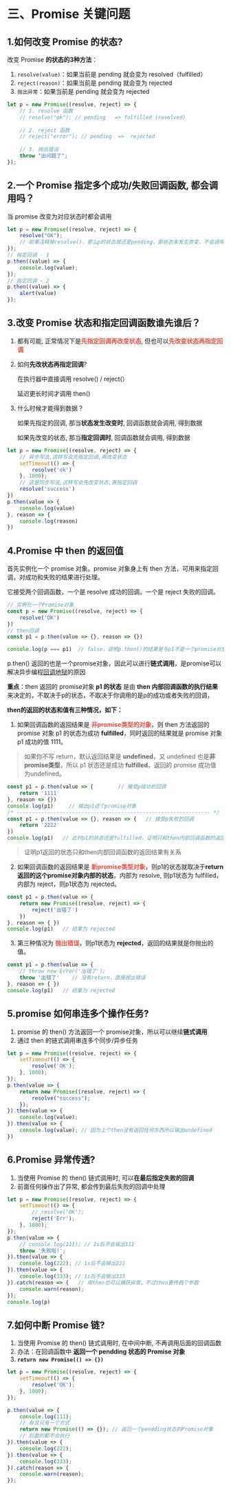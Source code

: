 # 三、Promise 关键问题

## 1.如何改变 Promise 的状态?

改变 Promise **的状态的3种方法**：

1. `resolve(value)`：如果当前是 pending 就会变为 resolved（fulfilled）
2. `reject(reason)`：如果当前是 pending 就会变为 rejected
3. `抛出异常`：如果当前是 pending 就会变为 rejected

```javascript
let p = new Promise((resolve, reject) => {
	// 1. resolve 函数
	// resolve("ok"); // pending   => fulfilled (resolved)
    
	// 2. reject 函数
	// reject("error"); // pending  =>  rejected
    
	// 3. 抛出错误
	throw "出问题了";
});
```



## 2.一个 Promise 指定多个成功/失败回调函数, 都会调用吗？

当 promise 改变为对应状态时都会调用

```javascript
let p = new Promise((resolve, reject) => {
	resolve("OK"); 
    // 如果注释掉resolve()，那么p的状态就还是pending，即状态未发生改变，不会调用then
});
// 指定回调 - 1
p.then((value) => {
	console.log(value);
});
// 指定回调 - 2
p.then((value) => {
	alert(value)
});
```



## 3.改变 Promise 状态和指定回调函数谁先谁后？

1. 都有可能, 正常情况下是<strong style="color:#DD5145">先指定回调再改变状态</strong>, 但也可以<strong style="color:#DD5145">先改变状态再指定回调</strong>

2. 如何**先改状态再指定回调**?

   在执行器中直接调用 resolve() / reject(）

   延迟更长时间才调用 then()

3. 什么时候才能得到数据？

   如果先指定的回调, 那当**状态发生改变时**, 回调函数就会调用, 得到数据

   如果先改变的状态, 那当**指定回调时**, 回调函数就会调用, 得到数据

```javascript
let p = new Promise((resolve, reject) => {
	// 异步写法,这样写会先指定回调,再改变状态
	setTimeout(() => { 
        resolve('ok')
	}, 1000);
	// 这是同步写法,这样写会先改变状态,再指定回调
	resolve('success')
})
p.then(value => {
    console.log(value)
}, reason => {
    console.log(reason)
})
```



## 4.Promise 中 then 的返回值

首先实例化一个 promise 对象。promise 对象身上有 then 方法，可用来指定回调，对成功和失败的结果进行处理。

它接受两个回调函数，一个是 resolve 成功的回调，一个是 reject 失败的回调。

```js
// 实例化一个Promise对象
const p = new Promise((resolve, reject) => {
    resolve('OK')
})
// then回调
const p1 = p.then(value => {}, reason => {})

console.log(p === p1)  // false，说明p.then()的结果是与p1不是一个promise对象
```

p.then() 返回的也是一个promise对象，因此可以进行**链式调用**，是promise可以解决异步编程[回调地狱](https://blog.csdn.net/qq_42698326/article/details/111075519)的原因

**重点**：then 返回的 promise对象 **p1 的状态** 是由 **then 内部回调函数的执行结果** 来决定的，不取决于p的状态，不取决于你调用的是p的成功或者失败的回调，

**then的返回的状态和值有三种情况，如下：**

1. 如果回调函数的返回结果是 <strong style="color:#DD5145">非promise类型的对象</strong>，则 then 方法返回的 promise 对象 p1 的状态为成功 **fulfilled**，同时返回的结果就是 promise 对象 p1 成功的值 1111。

> 如果你不写 return，默认返回结果是 **undefined**，又 undefined 也是**非promise类型**，所以 p1 状态还是成功 **fulfilled**，返回的 promise 成功值 为undefined。

```js
const p1 = p.then(value => {        // 接受p成功的回调
	return '1111'    
}, reason => {})
console.log(p1)     // 输出p1这个promise对象
/* --------------------------------------------------------------- */
const p1 = p.then(value => {}, reason => {   // 接受p失败的回调
    return '2222'
})
console.log(p1)   // 此时p1的状态还是fulfilled，证明只和then内部回调函数的返回结果有关系
```

> 证明p1返回的状态只和then内部回调函数的返回结果有关系



2. 如果回调函数的返回结果是 <strong style="color:#DD5145">新promise类型对象</strong>，则p1的状态就取决于**return返回的这个promise对象内部的状态**，内部为 resolve, 则p1状态为 fulfilled，内部为 reject，则p1状态为 rejected。

```js
const p1 = p.then(value => {
    return new Promise((resolve, reject) => {
        reject('出错了')
    })
}, reason => { })
console.log(p1)   // 结果为 rejected
```



3. 第三种情况为 <strong style="color:#DD5145">抛出错误</strong>，则p1状态为 **rejected**，返回的结果就是你抛出的值。

```js
const p1 = p.then(value => {
	// throw new Error('出错了');
	throw '出错了'    // 没有return，直接抛出错误
}, reason => { })
console.log(p1)   // 结果为 rejected
```



## 5.promise 如何串连多个操作任务?

1. promise 的 then() 方法返回一个 promise对象，所以可以继续**链式调用**
2. 通过 then 的链式调用串连多个同步/异步任务

```javascript
let p = new Promise((resolve, reject) => {
	setTimeout(() => {
		resolve('OK');
	}, 1000);
});	
p.then(value => {
	return new Promise((resolve, reject) => {
		resolve("success");
	});
}).then(value => {
	console.log(value);
}).then(value => {
	console.log(value); // 因为上个then没有返回任何东西所以输出undefined
})
```



## 6.Promise 异常传透?

1. 当使用 Promise 的 then() 链式调用时, 可以**在最后指定失败的回调**
2. 前面任何操作出了异常, 都会传到最后失败的回调中处理

```javascript
let p = new Promise((resolve, reject) => {
	setTimeout(() => {
        // resolve('OK');
        reject('Err');
	}, 1000);
});
p.then(value => {
    // console.log(111); // 1s后不会输出111
    throw '失败啦!';
}).then(value => {
    console.log(222); // 1s后不会输出222
}).then(value => {
    console.log(333); // 1s后不会输出333
}).catch(reason => {   // 用then也可以捕获异常，不过then要传两个参数
    console.warn(reason);
});
console.log(p)
```



## 7.如何中断 Promise 链?

1. 当使用 Promise 的 then() 链式调用时, 在中间中断, 不再调用后面的回调函数
2. 办法：在回调函数中 **返回一个 pendding 状态的 Promise 对象**
3. **`return new Promise(() => {})`**

```javascript
let p = new Promise((resolve, reject) => {
	setTimeout(() => {
        resolve('OK');
    }, 1000);
});

p.then(value => {
    console.log(111);
    // 有且只有一个方式
    return new Promise(() => {}); // 返回一个pendding状态的Promise对象
    // 后面的都不会执行
}).then(value => {
    console.log(222);
}).then(value => {
    console.log(333);
}).catch(reason => {
    console.warn(reason);
});
```

